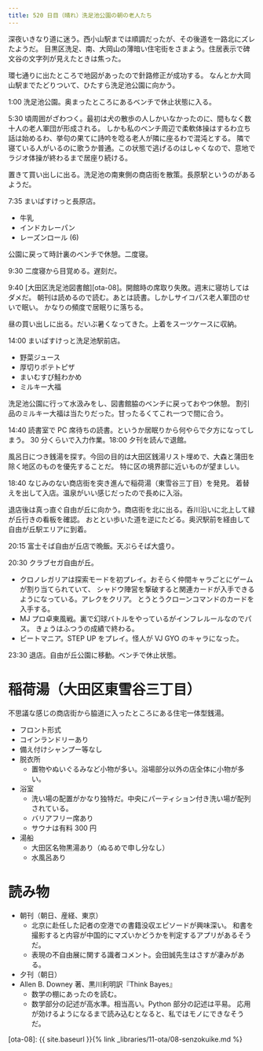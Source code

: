 ```yaml
---
title: 520 日目（晴れ）洗足池公園の朝の老人たち
---
```


深夜いきなり道に迷う。西小山駅までは順調だったが、その後道を一路北にズレたようだ。
目黒区洗足、南、大岡山の薄暗い住宅街をさまよう。住居表示で碑文谷の文字列が見えたときは焦った。

環七通りに出たところで地図があったので針路修正が成功する。
なんとか大岡山駅までたどりついて、ひたすら洗足池公園に向かう。

1:00 洗足池公園。奥まったところにあるベンチで休止状態に入る。

5:30 頃周囲がざわつく。最初は犬の散歩の人しかいなかったのに、間もなく数十人の老人軍団が形成される。
しかも私のベンチ周辺で柔軟体操はするわ立ち話は始めるわ、挙句の果てに詩吟を唸る老人が隣に座るわで混沌とする。
隣で寝ている人がいるのに歌うか普通。この状態で逃げるのはしゃくなので、意地でラジオ体操が終わるまで居座り続ける。

置きて買い出しに出る。洗足池の南東側の商店街を散策。長原駅というのがあるようだ。

7:35 まいばすけっと長原店。
* 牛乳
* インドカレーパン
* レーズンロール (6)

公園に戻って時計裏のベンチで休憩。二度寝。

9:30 二度寝から目覚める。遅刻だ。

9:40 [大田区洗足池図書館][ota-08]。開館時の席取り失敗。週末に寝坊してはダメだ。
朝刊は読めるので読む。あとは読書。しかしサイコパス老人軍団のせいで眠い。
かなりの頻度で居眠りに落ちる。

昼の買い出しに出る。だいぶ暑くなってきた。上着をスーツケースに収納。

14:00 まいばすけっと洗足池駅前店。
* 野菜ジュース
* 厚切りポテトピザ
* まいむすび鮭わかめ
* ミルキー大福

洗足池公園に行って水汲みをし、図書館脇のベンチに戻っておやつ休憩。
割引品のミルキー大福は当たりだった。甘ったるくてこれ一つで間に合う。

14:40 読書室で PC 席待ちの読書。というか居眠りから何やらで夕方になってしまう。
30 分くらいで入力作業。18:00 夕刊を読んで退館。

風呂日につき銭湯を探す。今回の目的は大田区銭湯リスト埋めで、大森と蒲田を除く地区のものを優先することだ。
特に区の境界部に近いものが望ましい。

18:40 なじみのない商店街を突き進んで稲荷湯（東雪谷三丁目）を発見。
着替えを出して入店。温泉がいい感じだったので長めに入浴。

退店後は真っ直ぐ自由が丘に向かう。商店街を北に出る。呑川沿いに北上して緑が丘行きの看板を確認。
おととい歩いた道を逆にたどる。奥沢駅前を経由して自由が丘駅エリアに到着。

20:15 富士そば自由が丘店で晩飯。天ぷらそば大盛り。

20:30 クラブセガ自由が丘。
* クロノレガリアは探索モードを初プレイ。おそらく仲間キャラごとにゲームが割り当てられていて、
  シャドウ陣営を撃破すると関連カードが入手できるようになっている。アレクをクリア。
  とうとうクローンコマンドのカードを入手する。
* MJ プロ卓東風戦。裏で幻球バトルをやっているがインフレルールなのでパス。
  きょうはふつうの成績で終わる。
* ビートマニア。STEP UP をプレイ。怪人が VJ GYO のキャラになった。

23:30 退店。自由が丘公園に移動。ベンチで休止状態。

# 稲荷湯（大田区東雪谷三丁目）

不思議な感じの商店街から脇道に入ったところにある住宅一体型銭湯。

* フロント形式
* コインランドリーあり
* 備え付けシャンプー等なし
* 脱衣所
  * 置物やぬいぐるみなど小物が多い。浴場部分以外の店全体に小物が多い。
* 浴室
  * 洗い場の配置がかなり独特だ。中央にパーティション付き洗い場が配列されている。
  * バリアフリー席あり
  * サウナは有料 300 円
* 湯船
  * 大田区名物黒湯あり（ぬるめで申し分なし）
  * 水風呂あり

# 読み物

* 朝刊（朝日、産経、東京）
  * 北京に赴任した記者の空港での書籍没収エピソードが興味深い。
    和書を撮影すると内容が中国的にマズいかどうかを判定するアプリがあるそうだ。
  * 表現の不自由展に関する識者コメント。会田誠先生はさすが凄みがある。
* 夕刊（朝日）
* Allen B. Downey 著、黒川利明訳『Think Bayes』
  * 数学の棚にあったのを読む。
  * 数学部分の記述が高水準。相当高い。Python 部分の記述は平易。
    応用が効けるようになるまで読み込むとなると、私ではモノにできなそうだ。

[ota-08]: {{ site.baseurl }}{% link _libraries/11-ota/08-senzokuike.md %}
